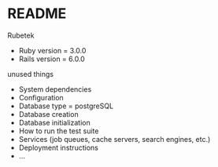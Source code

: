 # README

Rubetek

* Ruby version = 3.0.0
* Rails version = 6.0.0

unused things

* System dependencies
* Configuration
* Database type = postgreSQL
* Database creation
* Database initialization
* How to run the test suite
* Services (job queues, cache servers, search engines, etc.)
* Deployment instructions
* ...
